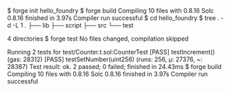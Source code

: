 $ forge init hello_foundry
$ forge build
Compiling 10 files with 0.8.16
Solc 0.8.16 finished in 3.97s
Compiler run successful
$ cd hello_foundry
$ tree . -d -L 1
.
├── lib
├── script
├── src
└── test

4 directories
$ forge test
No files changed, compilation skipped

Running 2 tests for test/Counter.t.sol:CounterTest
[PASS] testIncrement() (gas: 28312)
[PASS] testSetNumber(uint256) (runs: 256, μ: 27376, ~: 28387)
Test result: ok. 2 passed; 0 failed; finished in 24.43ms
$ forge build
Compiling 10 files with 0.8.16
Solc 0.8.16 finished in 3.97s
Compiler run successful
